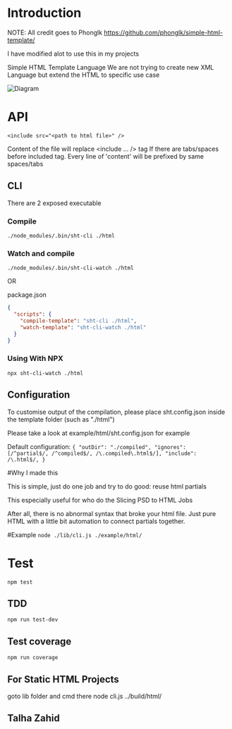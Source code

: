 # Introduction

NOTE: All credit goes to Phonglk https://github.com/phonglk/simple-html-template/

I have modified alot to use this in my projects

Simple HTML Template Language
We are not trying to create new XML Language but extend the HTML to specific use case

![Diagram](https://raw.githubusercontent.com/phonglk/simple-html-template/master/diagram.png)

# API

```<include src="<path to html file>" />```

Content of the file will replace <include ... /> tag
If there are tabs/spaces before included tag. Every line of 'content' will be prefixed by same spaces/tabs
## CLI
There are 2 exposed executable
### Compile
```./node_modules/.bin/sht-cli ./html```

### Watch and compile
```./node_modules/.bin/sht-cli-watch ./html```

OR

package.json
```json
{
  "scripts": {
    "compile-template": "sht-cli ./html",
    "watch-template": "sht-cli-watch ./html"
  }
}
```
### Using With NPX
```npx sht-cli-watch ./html ```

## Configuration
To customise output of the compilation, please place sht.config.json inside the template folder (such as "./html")

Please take a look at example/html/sht.config.json for example

Default configuration:
`
{
  "outDir": "./compiled",
  "ignores": [/^partial$/, /^compiled$/, /\.compiled\.html$/],
  "include": /\.html$/,
}
`

#Why I made this

This is simple, just do one job and try to do good: reuse html partials

This especially useful for who do the Slicing PSD to HTML Jobs

After all, there is no abnormal syntax that broke your html file. Just pure HTML with a little bit automation to connect partials together.

#Example
```node ./lib/cli.js ./example/html/```

# Test
```npm test```

## TDD
```npm run test-dev```

## Test coverage
```npm run coverage```

## For Static HTML Projects
 
goto lib folder and cmd there
node cli.js ../build/html/

## Talha Zahid

